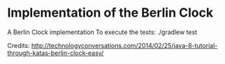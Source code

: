 # Implementation of the Berlin Clock

A Berlin Clock implementation
To execute the tests:
./gradlew test

Credits:
http://technologyconversations.com/2014/02/25/java-8-tutorial-through-katas-berlin-clock-easy/